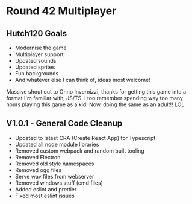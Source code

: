 # Round 42 Multiplayer

## Hutch120 Goals

- Modernise the game
- Multiplayer support
- Updated sounds
- Updated sprites
- Fun backgrounds
- And whatever else I can think of, ideas most welcome!

Massive shout out to Onno Invernizzi, thanks for getting this game into a format I'm familiar with, JS/TS. I too remember spending way too many hours playing this game as a kid! Now, doing the same as an adult!! LOL

## V1.0.1 - General Code Cleanup

- Updated to latest CRA (Create React App) for Typescript
- Updated all node module libraries
- Removed custom webpack and random built tooling
- Removed Electron
- Removed old style namespaces
- Removed ogg files
- Serve wav files from webserver
- Removed windows stuff (cmd files)
- Added eslint and prettier
- Fixed most eslint issues
